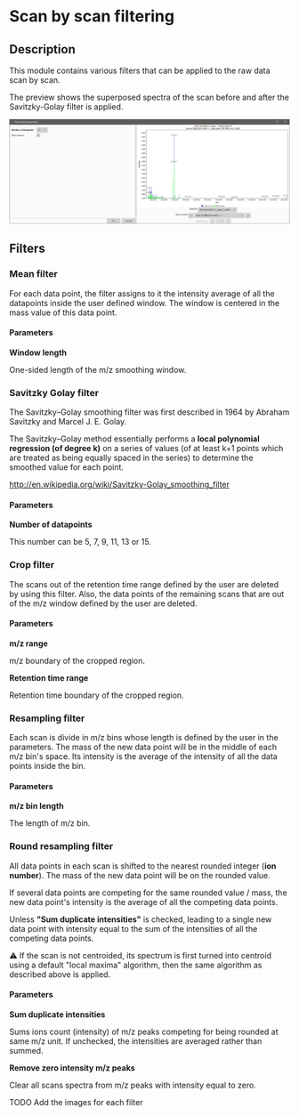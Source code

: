 # **Scan by scan filtering**

## **Description**

This module contains various filters that can be applied to the raw data scan by scan.

The preview shows the superposed spectra of the scan before and after the Savitzky-Golay filter is applied.

![Preview example](scan-by-scan-preview.png)

## **Filters**

### **Mean filter**

For each data point, the filter assigns to it the intensity average of all the datapoints inside the user defined window. The window is centered in the mass value of this data point.

#### **Parameters**

**Window length**

One-sided length of the m/z smoothing window.

### **Savitzky Golay filter**

The Savitzky–Golay smoothing filter was first described in 1964 by Abraham Savitzky and Marcel J. E. Golay.

The Savitzky–Golay method essentially performs a **local polynomial regression (of degree k)** on a series of values (of at least k+1 points which are treated as being equally spaced in the series) to determine the smoothed value for each point. 

<http://en.wikipedia.org/wiki/Savitzky-Golay_smoothing_filter>

#### **Parameters**

**Number of datapoints**

This number can be 5, 7, 9, 11, 13 or 15.

### **Crop filter**

The scans out of the retention time range defined by the user are deleted by using this filter. Also, the data points of the remaining scans that are out of the m/z window defined by the user are deleted.

#### **Parameters**

**m/z range**

m/z boundary of the cropped region.

**Retention time range**

Retention time boundary of the cropped region.

### **Resampling filter**

Each scan is divide in m/z bins whose length is defined by the user in the parameters. The mass of the new data point will be in the middle of each m/z bin's space. Its intensity is the average of the intensity of all the data points inside the bin.

#### **Parameters**

**m/z bin length**

The length of m/z bin.

### **Round resampling filter**

All data points in each scan is shifted to the nearest rounded integer (**ion number**). The mass of the new data point will be on the rounded value. 

If several data points are competing for the same rounded value / mass, the new data point's intensity is the average of all the competing data points. 

Unless **"Sum duplicate intensities"** is checked, leading to a single new data point with intensity equal to the sum of the intensities of all the competing data points. 

:warning: If the scan is not centroided, its spectrum is first turned into centroid using a default "local maxima" algorithm, then the same algorithm as described above is applied.

#### **Parameters**

**Sum duplicate intensities**

Sums ions count (intensity) of m/z peaks competing for being rounded at same m/z unit. If unchecked, the intensities are averaged rather than summed.

**Remove zero intensity m/z peaks**

Clear all scans spectra from m/z peaks with intensity equal to zero.

TODO Add the images for each filter